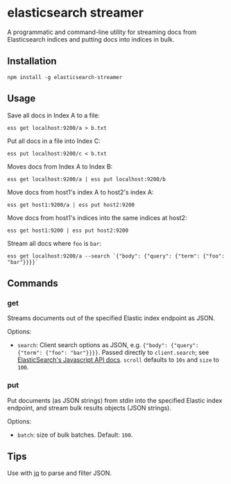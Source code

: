 # elasticsearch streamer

A programmatic and command-line utility for streaming docs from Elasticsearch indices and putting docs into indices in bulk.

## Installation

`npm install -g elasticsearch-streamer`

## Usage

Save all docs in Index A to a file:

    ess get localhost:9200/a > b.txt

Put all docs in a file into Index C:
    
    ess put localhost:9200/c < b.txt

Moves docs from Index A to Index B:
    
    ess get localhost:9200/a | ess put localhost:9200/b

Move docs from host1's index A to host2's index A:

    ess get host1:9200/a | ess put host2:9200

Move docs from host1's indices into the same indices at host2:

    ess get host1:9200 | ess put host2:9200

Stream all docs where `foo` is `bar`:

    ess get localhost:9200/a --search `{"body": {"query": {"term": {"foo": "bar"}}}}`

## Commands

### get

Streams documents out of the specified Elastic index endpoint as JSON.

Options:

* `search`: Client search options as JSON, e.g. `{"body": {"query": {"term": {"foo": "bar"}}}}`. Passed directly to `client.search`; see [ElasticSearch's Javascript API docs](https://www.elastic.co/guide/en/elasticsearch/client/javascript-api/current/api-reference.html#api-search). `scroll` defaults to `10s` and `size` to `100`.

### put

Put documents (as JSON strings) from stdin into the specified Elastic index endpoint, and stream bulk results objects (JSON strings).

Options:

* `batch`: size of bulk batches. Default: `100`.

## Tips

Use with [jq](https://stedolan.github.io/jq/) to parse and filter JSON.
